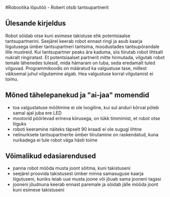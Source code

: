 #Robootika lõputöö - Robert otsib tantsupartnerit

## Ülesande kirjeldus
Robot sõidab otse kuni esimese takistuse ehk potentsiaalse tantsupartnerini.
Seejärel keerab robot ennast ringi ja asub kaarja liigutusega ümber tantsupartneri tantsima, moodustades tantsupõrandale lille mustreid. Kui tantsupartner peaks ära kaduma, siis tiirutab robot lihtsalt nukralt ringiratast.
Et potentsiaalset partnerit mitte hirmutada, vilgutab robot temale lähenedes tulesid, mida hämaram on tuba, seda eredamalt tuled vilguvad. Programmikoodis on määratud ka valgustuse tase, millest väiksemal juhul vilgutamine algab. Hea valgustuse korral vilgutamist ei toimu.

## Mõned tähelepanekud ja "ai-jaa" momendid
* toa valgustatuse mõõtmine ei ole loogiline, kui sul anduri kõrval põleb samal ajal juba ere LED
* mootorid pöörlevad erineva kiirusega, on tükk timmimist, et robot otse liiguks
* roboti keeramine näiteks täpselt 90 kraadi ei ole sugugi lihtne
* nelinurksete tantsupartnerite ümber tiirutamine on raskendatud, kuna nurkadega ei tule robot väga hästi toime

## Võimalikud edasiarendused
* panna robot mööda musta joont sõitma, kuni takistuseni
* seejärel proovida takistusest ümber minna samasuguse kaarja liigutuseni, kuniks leiab uue musta joone või jõuab sama jooneni tagasi
* jooneni jõudnuna keerab ennast paremale ja sõidab jälle mööda joont kuni esimese takistuseni
